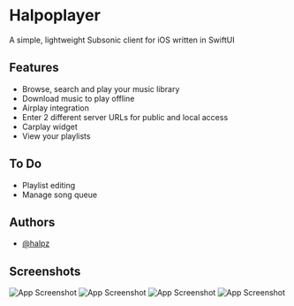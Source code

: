 
# Halpoplayer 

A simple, lightweight Subsonic client for iOS written in SwiftUI

## Features

- Browse, search and play your music library
- Download music to play offline
- Airplay integration
- Enter 2 different server URLs for public and local access
- Carplay widget
- View your playlists

## To Do

- Playlist editing
- Manage song queue

## Authors

- [@halpz](https://www.github.com/halpz)


## Screenshots

![App Screenshot](https://i.imgur.com/LGndPj5h.png)
![App Screenshot](https://i.imgur.com/rGvvu4sh.png)
![App Screenshot](https://i.imgur.com/PMjb3auh.png)
![App Screenshot](https://i.imgur.com/0qJvGnsh.png)

